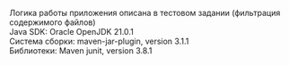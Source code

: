Логика работы приложения описана в тестовом задании (фильтрация содержимого файлов)  
Java SDK: Oracle OpenJDK 21.0.1  
Система сборки: maven-jar-plugin, version 3.1.1  
Библиотеки: Maven junit, version 3.8.1  

